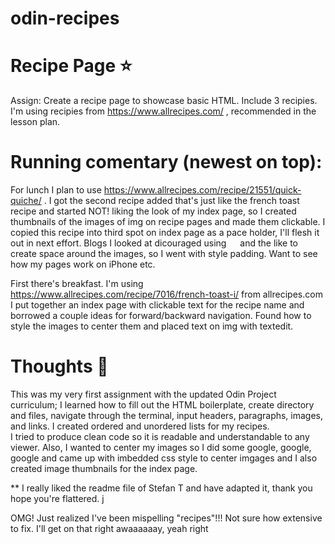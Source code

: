 # odin-recipes

# Recipe Page ⭐️
Assign: Create a recipe page to showcase basic HTML. Include 3 recipies. 
I'm using recipies from https://www.allrecipes.com/ , recommended in the lesson plan.

# Running comentary (newest on top):

For lunch I plan to use https://www.allrecipes.com/recipe/21551/quick-quiche/ . 
I got the second recipe added that's just like the french toast recipe and started NOT! liking the look of my index page, so I created thumbnails of the images of img on recipe pages and made them clickable. I copied this recipe into third spot on index page as a pace holder, I'll flesh it out in next effort. Blogs I looked at dicouraged using &emsp; and the like to create space around the images, so I went with style padding. Want to see how my pages work on iPhone etc.

First there's breakfast. I'm using https://www.allrecipes.com/recipe/7016/french-toast-i/ from allrecipes.com
I put together an index page with clickable text for the recipe name and borrowed a couple ideas for forward/backward navigation. Found how to style the images to center them and placed text on img with textedit.

# Thoughts 💭
This was my very first assignment with the updated Odin Project curriculum; I learned how to fill out the HTML boilerplate, create directory and files, navigate through the terminal, input headers, paragraphs, images, and links. I created ordered and unordered lists for my recipes.  
I tried to produce clean code so it is readable and understandable to any viewer. Also, I wanted to center my images so I did some google, google, google and came up with imbedded css style to center imgages and I also created image thumbnails for the index page.

** I really liked the readme file of Stefan T and have adapted it, thank you hope you're flattered. j

OMG! Just realized I've been mispelling "recipes"!!! Not sure how extensive to fix. I'll get on that right awaaaaaay, yeah right